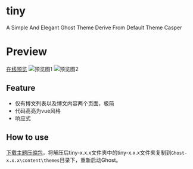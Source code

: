 # tiny

A Simple And Elegant Ghost Theme Derive From Default Theme Casper

# Preview

[在线预览](https://zhaohaodang.com/blog/)
![预览图1](https://ws1.sinaimg.cn/large/b9691c2dgy1fj5hqjs9auj20ib0gwwff.jpg)
![预览图2](https://ws1.sinaimg.cn/large/b9691c2dgy1fj5hw1uvoaj20ht0e03z8.jpg)
## Feature

* 仅有博文列表以及博文内容两个页面，极简
* 代码高亮为vue风格
* 响应式

## How to use

[下载主题压缩包](https://github.com/zhaohaodang/tiny/archive/1.0.0.zip)，将解压后tiny-x.x.x文件夹中的tiny-x.x.x文件夹复制到`Ghost-x.x.x\content\themes`目录下，重新启动Ghost。

